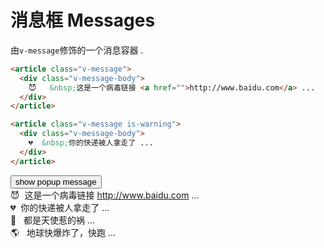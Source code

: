 # 消息框 Messages

由`v-message`修饰的一个消息容器 .

```html
<article class="v-message">
  <div class="v-message-body">
    😈   &nbsp;这是一个病毒链接 <a href="">http://www.baidu.com</a> ...
  </div>
</article>

<article class="v-message is-warning">
  <div class="v-message-body">
    💔  &nbsp;你的快递被人拿走了 ...
  </div>
</article>
```

<div class="demo-box">
  <button class="v-btn" @click="_showMsg">
    show popup message
  </button>
</div>

<div class="demo-box">
  <article class="v-message">
    <div class="v-message-body">
      😈   &nbsp;这是一个病毒链接 <a href="">http://www.baidu.com</a> ...
    </div>
  </article>

  <article class="v-message is-warning">
    <div class="v-message-body">
      💔  &nbsp;你的快递被人拿走了 ...
    </div>
  </article>

  <article class="v-message is-primary">
    <div class="v-message-body">
     👼 &nbsp; 都是天使惹的祸 ...
    </div>
  </article>

  <article class="v-message is-danger">
    <div class="v-message-body">
      🌎 &nbsp; 地球快爆炸了，快跑 ...
    </div>
  </article>

</div>

<script>
  import MessageFactory from 'packages/message'

  export default {
    methods: {
      _showMsg () {
        let fn = ['success', 'warning', 'info', 'error'][Math.floor(Math.random() * 4)]
        let h = this.$createElement
        MessageFactory[fn]({
          size: 'small',
          message: '你有一个快递要收了 ....'
        })
      }
    }
  }
</script>
